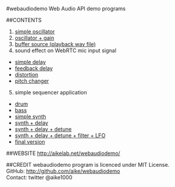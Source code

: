 #webaudiodemo
Web Audio API demo programs

##CONTENTS
1. [simple oscillator](osc1)
2. [oscillator + gain](osc2)
3. [buffer source (playback wav file)](kachatan)
4. sound effect on WebRTC mic input signal
 - [simple delay](delay1)
 - [feedback delay](delay2)
 - [distortion](fuzz)
 - [pitch changer](pitch)
5. simple sequencer application
 - [drum](seq1)
 - [bass](seq2)
 - [simple synth](seq3)
 - [synth + delay](seq4)
 - [synth + delay + detune](seq5)
 - [synth + delay + detune + filter + LFO](seq6)
 - [final version](seq7)

##WEBSITE
  http://aikelab.net/webaudiodemo/

##CREDIT
  webaudiodemo program is licenced under MIT License.<br>
  GitHub: http://github.com/aike/webaudiodemo<br>
  Contact: twitter @aike1000
